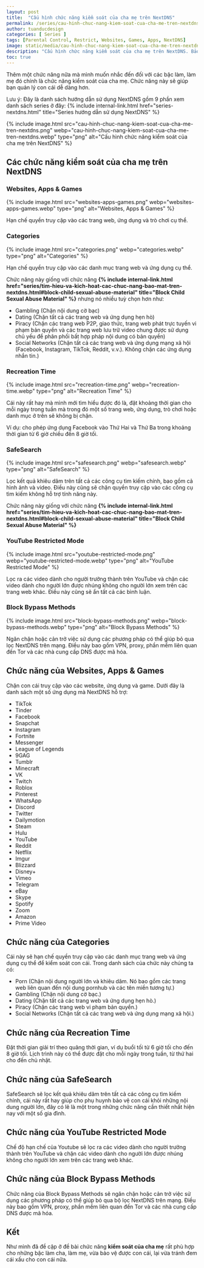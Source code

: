 ```yaml
---
layout: post
title:  "Cấu hình chức năng kiểm soát của cha mẹ trên NextDNS"
permalink: /series/cau-hinh-chuc-nang-kiem-soat-cua-cha-me-tren-nextdns.html
author: tuanducdesign
categories: [ Series ]
tags: [Parental Control, Restrict, Websites, Games, Apps, NextDNS]
image: static/media/cau-hinh-chuc-nang-kiem-soat-cua-cha-me-tren-nextdns.png
description: "Cấu hình chức năng kiểm soát của cha mẹ trên NextDNS. Bảo vệ con cái của bạn dễ dàng hơn với các cấu hình từ cơ bản tới nâng cao."
toc: true
---
```


Thêm một chức năng nữa mà mình muốn nhắc đến đối với các bậc làm, làm mẹ đó chính là chức năng kiểm soát của cha mẹ. Chức năng này sẽ giúp bạn quản lý con cái dễ dàng hơn.

Lưu ý: Đây là danh sách hướng dẫn sử dụng NextDNS gồm 9 phần xem danh sách series ở đây: {% include internal-link.html href="series-nextdns.html" title="Series hướng dẫn sử dụng NextDNS" %}

{% include image.html src="cau-hinh-chuc-nang-kiem-soat-cua-cha-me-tren-nextdns.png" webp="cau-hinh-chuc-nang-kiem-soat-cua-cha-me-tren-nextdns.webp" type="png" alt="Cấu hình chức năng kiểm soát của cha mẹ trên NextDNS" %}

## Các chức năng kiểm soát của cha mẹ trên NextDNS

### Websites, Apps & Games

{% include image.html src="websites-apps-games.png" webp="websites-apps-games.webp" type="png" alt="Websites, Apps & Games" %}

Hạn chế quyền truy cập vào các trang web, ứng dụng và trò chơi cụ thể.

### Categories

{% include image.html src="categories.png" webp="categories.webp" type="png" alt="Categories" %}

Hạn chế quyền truy cập vào các danh mục trang web và ứng dụng cụ thể.

Chức năng này giống với chức năng **{% include internal-link.html href="series/tim-hieu-va-kich-hoat-cac-chuc-nang-bao-mat-tren-nextdns.html#block-child-sexual-abuse-material" title="Block Child Sexual Abuse Material" %}** nhưng nó nhiều tuỳ chọn hơn như:

- Gambling (Chặn nội dung cờ bạc)
- Dating (Chặn tất cả các trang web và ứng dụng hẹn hò)
- Piracy (Chặn các trang web P2P, giao thức, trang web phát trực tuyến vi phạm bản quyền và các trang web lưu trữ video chung được sử dụng chủ yếu để phân phối bất hợp pháp nội dung có bản quyền)
- Social Networks (Chặn tất cả các trang web và ứng dụng mạng xã hội (Facebook, Instagram, TikTok, Reddit, v.v.). Không chặn các ứng dụng nhắn tin.)

### Recreation Time

{% include image.html src="recreation-time.png" webp="recreation-time.webp" type="png" alt="Recreation Time" %}

Cái này rất hay mà mình mới tìm hiểu được đó là, đặt khoảng thời gian cho mỗi ngày trong tuần mà trong đó một số trang web, ứng dụng, trò chơi hoặc danh mục ở trên sẽ không bị chặn.

Ví dụ: cho phép ứng dụng Facebook vào Thứ Hai và Thứ Ba trong khoảng thời gian từ 6 giờ chiều đến 8 giờ tối.

### SafeSearch

{% include image.html src="safesearch.png" webp="safesearch.webp" type="png" alt="SafeSearch" %}

Lọc kết quả khiêu dâm trên tất cả các công cụ tìm kiếm chính, bao gồm cả hình ảnh và video. Điều này cũng sẽ chặn quyền truy cập vào các công cụ tìm kiếm không hỗ trợ tính năng này.

Chức năng này giống với chức năng **{% include internal-link.html href="series/tim-hieu-va-kich-hoat-cac-chuc-nang-bao-mat-tren-nextdns.html#block-child-sexual-abuse-material" title="Block Child Sexual Abuse Material" %}**

### YouTube Restricted Mode

{% include image.html src="youtube-restricted-mode.png" webp="youtube-restricted-mode.webp" type="png" alt="YouTube Restricted Mode" %}

Lọc ra các video dành cho người trưởng thành trên YouTube và chặn các video dành cho người lớn được nhúng không cho người lớn xem trên các trang web khác. Điều này cũng sẽ ẩn tất cả các bình luận.

### Block Bypass Methods

{% include image.html src="block-bypass-methods.png" webp="block-bypass-methods.webp" type="png" alt="Block Bypass Methods" %}

Ngăn chặn hoặc cản trở việc sử dụng các phương pháp có thể giúp bỏ qua lọc NextDNS trên mạng. Điều này bao gồm VPN, proxy, phần mềm liên quan đến Tor và các nhà cung cấp DNS được mã hóa.

## Chức năng của Websites, Apps & Games

Chặn con cái truy cập vào các website, ứng dụng và game. Dưới đây là danh sách một số ứng dụng mà NextDNS hỗ trợ:

- TikTok
- Tinder
- Facebook
- Snapchat
- Instagram
- Fortnite
- Messenger
- League of Legends
- 9GAG
- Tumblr
- Minecraft
- VK
- Twitch
- Roblox
- Pinterest
- WhatsApp
- Discord
- Twitter
- Dailymotion
- Steam
- Hulu
- YouTube
- Reddit
- Netflix
- Imgur
- Blizzard
- Disney+
- Vimeo
- Telegram
- eBay
- Skype
- Spotify
- Zoom
- Amazon
- Prime Video

## Chức năng của Categories

Cái này sẽ hạn chế quyền truy cập vào các danh mục trang web và ứng dụng cụ thể để kiểm soát con cái. Trong danh sách của chức này chúng ta có:

- Porn (Chặn nội dung người lớn và khiêu dâm. Nó bao gồm các trang web liên quan đến nội dung pornhub và các tên miền tương tự.)
- Gambling (Chặn nội dung cờ bạc.)
- Dating (Chặn tất cả các trang web và ứng dụng hẹn hò.)
- Piracy (Chặn các trang web vi phạm bản quyền.)
- Social Networks (Chặn tất cả các trang web và ứng dụng mạng xã hội.)

## Chức năng của Recreation Time

Đặt thời gian giải trí theo quãng thời gian, ví dụ buổi tối từ 6 giờ tối cho đến 8 giờ tối. Lịch trình này có thể được đặt cho mỗi ngày trong tuần, từ thứ hai cho đến chủ nhật.

## Chức năng của SafeSearch

SafeSearch sẽ lọc kết quả khiêu dâm trên tất cả các công cụ tìm kiếm chính, cái này rất hay giúp cho phụ huynh bảo vệ con cái khỏi những nội dung người lớn, đây có lẽ là một trong những chức năng cần thiết nhất hiện nay với một số gia đình.

## Chức năng của YouTube Restricted Mode

Chế độ hạn chế của Youtube sẽ lọc ra các video dành cho người trưởng thành trên YouTube và chặn các video dành cho người lớn được nhúng không cho người lớn xem trên các trang web khác.

## Chức năng của Block Bypass Methods

Chức năng của Block Bypass Methods sẽ ngăn chặn hoặc cản trở việc sử dụng các phương pháp có thể giúp bỏ qua bộ lọc NextDNS trên mạng. Điều này bao gồm VPN, proxy, phần mềm liên quan đến Tor và các nhà cung cấp DNS được mã hóa.

## Kết

Như mình đã đề cập ở đề bài chức năng **kiểm soát của cha mẹ** rất phù hợp cho những bậc làm cha, làm mẹ, vừa bảo vệ được con cái, lại vừa tránh đem cái xấu cho con cái nữa.
